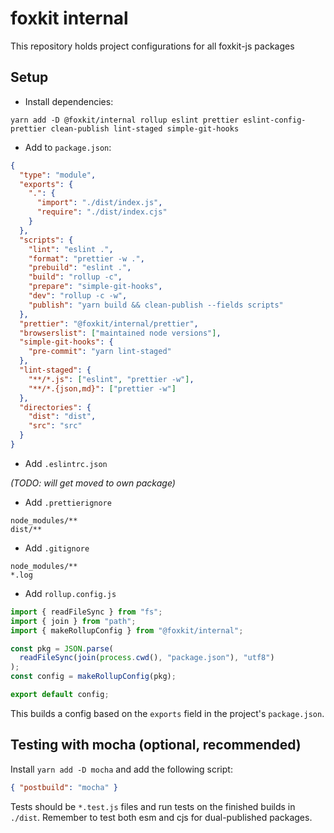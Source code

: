 # foxkit internal

This repository holds project configurations for all foxkit-js packages

## Setup

- Install dependencies:

```shell
yarn add -D @foxkit/internal rollup eslint prettier eslint-config-prettier clean-publish lint-staged simple-git-hooks
```

- Add to `package.json`:

```json
{
  "type": "module",
  "exports": {
    ".": {
      "import": "./dist/index.js",
      "require": "./dist/index.cjs"
    }
  },
  "scripts": {
    "lint": "eslint .",
    "format": "prettier -w .",
    "prebuild": "eslint .",
    "build": "rollup -c",
    "prepare": "simple-git-hooks",
    "dev": "rollup -c -w",
    "publish": "yarn build && clean-publish --fields scripts"
  },
  "prettier": "@foxkit/internal/prettier",
  "browserslist": ["maintained node versions"],
  "simple-git-hooks": {
    "pre-commit": "yarn lint-staged"
  },
  "lint-staged": {
    "**/*.js": ["eslint", "prettier -w"],
    "**/*.{json,md}": ["prettier -w"]
  },
  "directories": {
    "dist": "dist",
    "src": "src"
  }
}
```

- Add `.eslintrc.json`

_(TODO: will get moved to own package)_

- Add `.prettierignore`

```
node_modules/**
dist/**
```

- Add `.gitignore`

```
node_modules/**
*.log
```

- Add `rollup.config.js`

```js
import { readFileSync } from "fs";
import { join } from "path";
import { makeRollupConfig } from "@foxkit/internal";

const pkg = JSON.parse(
  readFileSync(join(process.cwd(), "package.json"), "utf8")
);
const config = makeRollupConfig(pkg);

export default config;
```

This builds a config based on the `exports` field in the project's `package.json`.

## Testing with mocha (optional, recommended)

Install `yarn add -D mocha` and add the following script:

```json
{ "postbuild": "mocha" }
```

Tests should be `*.test.js` files and run tests on the finished builds in `./dist`. Remember to test both esm and cjs for dual-published packages.

